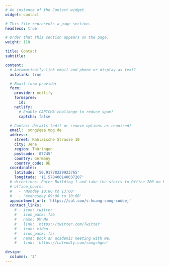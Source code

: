 ```yaml
---
# An instance of the Contact widget.
widget: contact

# This file represents a page section.
headless: true

# Order that this section appears on the page.
weight: 110

title: Contact
subtitle:

content:
  # Automatically link email and phone or display as text?
  autolink: true

  # Email form provider
  form:
    provider: netlify
    formspree:
      id:
    netlify:
      # Enable CAPTCHA challenge to reduce spam?
      captcha: false

  # Contact details (edit or remove options as required)
  email:  song@gea.mpg.de
  address:
    street: Kahlaische Strasse 10
    city: Jena
    region: Thüringen
    postcode: '07745'
    country: Germany
    country_code: DE
  coordinates:
    latitude: '50.91778229923765'
    longitude: '11.578400140037207'
  # directions: Enter Building 1 and take the stairs to Office 200 on Floor 2
  # office_hours:
  #   - 'Monday 10:00 to 13:00'
  #   - 'Wednesday 09:00 to 10:00'
  appointment_url: 'https://cal.com/s-huang-song-sodoej'
  contact_links:
    # - icon: twitter
    #   icon_pack: fab
    #   name: DM Me
    #   link: 'https://twitter.com/Twitter'
    # - icon: video
    #   icon_pack: fas
    #   name: Book an academic meeting with me.
    #   link: 'https://calendly.com/songshgeo'

design:
  columns: '2'
---
```

